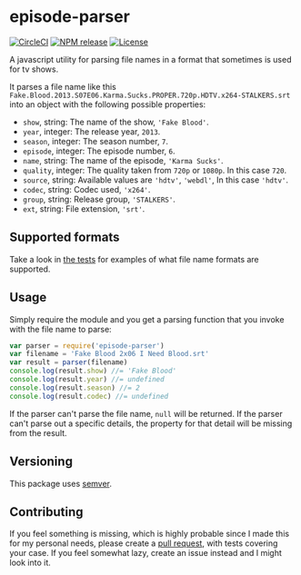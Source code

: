 # episode-parser

[![CircleCI](https://img.shields.io/circleci/project/tregusti/episode-parser/master.svg)][circleci]
[![NPM release](https://img.shields.io/npm/v/episode-parser.svg)][npm-module]
[![License](https://img.shields.io/npm/l/episode-parser.svg)][license]

  [circleci]: https://circleci.com/gh/tregusti/episode-parser
  [npm-module]: https://www.npmjs.com/package/episode-parser
  [license]: http://tregusti.mit-license.org/

A javascript utility for parsing file names in a format that sometimes is used
for tv shows.

It parses a file name like this `Fake.Blood.2013.S07E06.Karma.Sucks.PROPER.720p.HDTV.x264-STALKERS.srt`
into an object with the following possible properties:

  - `show`, string: The name of the show, `'Fake Blood'`.
  - `year`, integer: The release year, `2013`.
  - `season`, integer: The season number, `7`.
  - `episode`, integer: The episode number, `6`.
  - `name`, string: The name of the episode, `'Karma Sucks'`.
  - `quality`, integer: The quality taken from `720p` or `1080p`. In this case `720`.
  - `source`, string: Available values are `'hdtv'`, `'webdl'`, In this case `'hdtv'`.
  - `codec`, string: Codec used, `'x264'`.
  - `group`, string: Release group, `'STALKERS'`.
  - `ext`, string: File extension, `'srt'`.

## Supported formats

Take a look in [the tests][examples] for examples of what file name formats are
supported.

  [examples]: https://github.com/tregusti/episode-parser/blob/master/test/parser.test.js

## Usage

Simply require the module and you get a parsing function that you invoke with
the file name to parse:

```js
var parser = require('episode-parser')
var filename = 'Fake Blood 2x06 I Need Blood.srt'
var result = parser(filename)
console.log(result.show) //= 'Fake Blood'
console.log(result.year) //= undefined
console.log(result.season) //= 2
console.log(result.codec) //= undefined
```

If the parser can't parse the file name, `null` will be returned. If the parser
can't parse out a specific details, the property for that detail will be missing
from the result.

## Versioning

This package uses [semver](http://semver.org/spec/v2.0.0.html).

## Contributing

If you feel something is missing, which is highly probable since I made this for
my personal needs, please create a [pull request][pr-help], with tests covering
your case. If you feel somewhat lazy, create an issue instead and I might look
into it.

  [pr-help]: https://help.github.com/articles/using-pull-requests/

